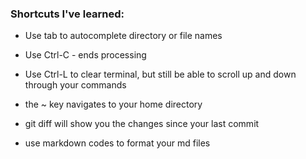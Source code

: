 ### Shortcuts I've learned: 
- Use tab to autocomplete directory or file names
- Use Ctrl-C - ends processing
- Use Ctrl-L to clear terminal, but still be able to scroll up and down through your commands
- the ~ key navigates to your home directory
- git diff will show you the changes since your last commit


- use markdown codes to format your md files